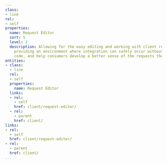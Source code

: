 ```yaml
---
class:
- line
rel:
- self
properties:
  name: Request Editor
  sort: 5
  level: 2
  description: Allowing for the easy editing and working with client request made,
    providing an environment where integration can safely occur without actually writing
    code, and help consumers develop a better sense of the requests they are making.
entities:
- class:
  - line
  rel:
  - self
  properties:
    name: Request Editor
  links:
  - rel:
    - self
    href: client/request-editor/
  - rel:
    - parent
    href: client/
links:
- rel:
  - self
  href: client/request-editor/
- rel:
  - parent
  href: client/
...
```

